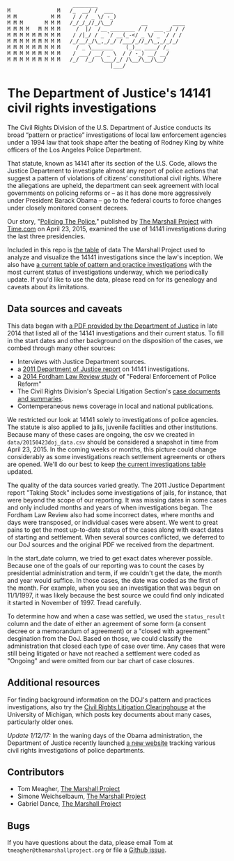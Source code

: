 ```
                     ________                            
M               M   /_  __/ /  ___                       
M M           M M    / / / _ \/ -_)                      
M M M       M M M   /_/_/_//_/\__/         __        ____
M M M M   M M M M     /  |/  /__ ________ / /  ___ _/ / /
M M M M M M M M M    / /|_/ / _ `/ __(_-</ _ \/ _ `/ / /
M M M M M M M M M   /_/__/_/\_,_/_/ /___/_//_/\_,_/_/_/  
M M M M M M M M M     / _ \_______    (_)__ ____/ /_     
M M M M M M M M M    / ___/ __/ _ \  / / -_) __/ __/     
M M M M M M M M M   /_/  /_/  \___/_/ /\__/\__/\__/     
                                 |___/  
```

# The Department of Justice's 14141 civil rights investigations

The Civil Rights Division of the U.S. Department of Justice conducts its broad “pattern or practice” investigations of local law enforcement agencies under a 1994 law that took shape after the beating of Rodney King by white officers of the Los Angeles Police Department.

That statute, known as 14141 after its section of the U.S. Code, allows the Justice Department to investigate almost any report of police actions that suggest a pattern of violations of citizens’ constitutional civil rights. Where the allegations are upheld, the department can seek agreement with local governments on policing reforms or – as it has done more aggressively under President Barack Obama – go to the federal courts to force changes under closely monitored consent decrees.

Our story, "[Policing The Police](https://www.themarshallproject.org/2015/04/23/policing-the-police)," published by [The Marshall Project](https://www.themarshallproject.org/) with [Time.com](http://time.com/police-shootings-justice-department-civil-rights-investigations/) on April 23, 2015, examined the use of 14141 investigations during the last three presidencies.

Included in this repo is [the table](data/20150423doj_data.csv) of data The Marshall Project used to analyze and visualize the 14141 investigations since the law's inception. We also have [a current table of pattern and practice investigations](data/doj_data.csv) with the most current status of investigations underway, which we periodically update. If you'd like to use the data, please read on for its genealogy and caveats about its limitations.

## Data sources and caveats
This data began with [a PDF provided by the Department of Justice](data/Copy%20of%20ALL%20Authorized%2014141%20LEA%20investigations%20EVER%207-2-14%20to%20Marshal%20Project%202.pdf) in late 2014 that listed all of the 14141 investigations and their current status. To fill in the start dates and other background on the disposition of the cases, we combed through many other sources:

- Interviews with Justice Department sources.
- a [2011 Department of Justice report](https://ncjrs.gov/pdffiles1/nij/234458.pdf) on 14141 investigations.
- a [2014 Fordham Law Review study](http://ir.lawnet.fordham.edu/cgi/viewcontent.cgi?article=5011&context=flr) of "Federal Enforcement of Police Reform"
- The Civil Rights Division's Special Litigation Section's [case documents and summaries](http://www.justice.gov/crt/about/spl/findsettle.php).
- Contemperaneous news coverage in local and national publications.

We restricted our look at 14141 solely to investigations of police agencies. The statute is also applied to jails, juvenile facilities and other institutions. Because many of these cases are ongoing, the csv we created in ```data/20150423doj_data.csv``` should be considered a snapshot in time from April 23, 2015. In the coming weeks or months, this picture could change considerably as some investigations reach settlement agreements or others are opened. We'll do our best to keep [the current investigations table](data/doj_data.csv) updated.

The quality of the data sources varied greatly. The 2011 Justice Department report "Taking Stock" includes some investigations of jails, for instance, that were beyond the scope of our reporting. It was missing dates in some cases and only included months and years of when investigations began. The Fordham Law Review also had some incorrect dates, where months and days were transposed, or individual cases were absent. We went to great pains to get the most up-to-date status of the cases along with exact dates of starting and settlement. When several sources conflicted, we deferred to our DoJ sources and the original PDF we received from the department.

In the start_date column, we tried to get exact dates wherever possible. Because one of the goals of our reporting was to count the cases by presidential administration and term, if we couldn't get the date, the month and year would suffice. In those cases, the date was coded as the first of the month. For example, when you see an investigation that was begun on 11/1/1997, it was likely because the best source we could find only indicated it started in November of 1997. Tread carefully.

To determine how and when a case was settled, we used the ```status_result``` column and the date of either an agreement of some form (a consent decree or a memorandum of agreement) or a "closed with agreement" desgination from the DoJ. Based on those, we could classify the administration that closed each type of case over time. Any cases that were still being litigated or have not reached a settlement were coded as "Ongoing" and were omitted from our bar chart of case closures.

## Additional resources
For finding background information on the DOJ's pattern and practices investigations, also try the [Civil Rights Litigation Clearinghouse](http://www.clearinghouse.net/) at the University of Michigan, which posts key documents about many cases, particularly older ones.

*Update 1/12/17:* In the waning days of the Obama administration, the Department of Justice recently launched [a new website](https://www.justice.gov/crt/page/file/922456/download) tracking various civil rights investigations of police departments.

## Contributors

* Tom Meagher, [The Marshall Project](https://www.themarshallproject.org/)
* Simone Weichselbaum, [The Marshall Project](https://www.themarshallproject.org/)
* Gabriel Dance, [The Marshall Project](https://www.themarshallproject.org/)

## Bugs
If you have questions about the data, please email Tom at ```tmeagher@themarshallproject.org``` or file a [Github issue](https://github.com/themarshallproject/doj14141/issues).
